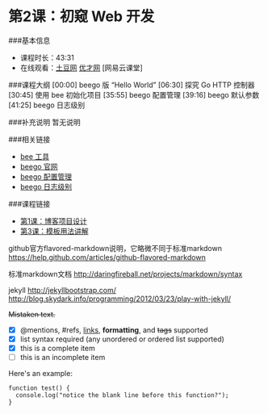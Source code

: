 第2课：初窥 Web 开发
==========================

###基本信息
- 课程时长：43:31
- 在线观看：[土豆网](http://www.tudou.com/programs/view/sqZoUrqNJno/) [优才网](http://www.ucai.cn/course/chapter/87/3267/4732) [网易云课堂]

###课程大纲
	[00:00] beego 版 “Hello World”
	[06:30] 探究 Go HTTP 控制器
	[30:45] 使用 bee 初始化项目
	[35:55] beego 配置管理
	[39:16] beego 默认参数
	[41:25] beego 日志级别
	
###补充说明
暂无说明

###相关链接
- [bee 工具](https://github.com/astaxie/bee)
- [beego 官网](http://beego.me)
- [beego 配置管理](http://beego.me/docs/Reference_AppConf)
- [beego 日志级别](http://beego.me/docs/Operational_Logging)

###课程链接
- [第1课：博客项目设计](../lecture1/lecture1.md)
- [第3课：模板用法讲解](../lecture3/lecture3.md)


github官方flavored-markdown说明，它略微不同于标准markdown
https://help.github.com/articles/github-flavored-markdown

标准markdown文档
http://daringfireball.net/projects/markdown/syntax

jekyll
http://jekyllbootstrap.com/
http://blog.skydark.info/programming/2012/03/23/play-with-jekyll/


~~Mistaken text.~~

- [x] @mentions, #refs, [links](), **formatting**, and <del>tags</del> supported
- [x] list syntax required (any unordered or ordered list supported)
- [x] this is a complete item
- [ ] this is an incomplete item

Here's an example:

```
function test() {
  console.log("notice the blank line before this function?");
}
```

